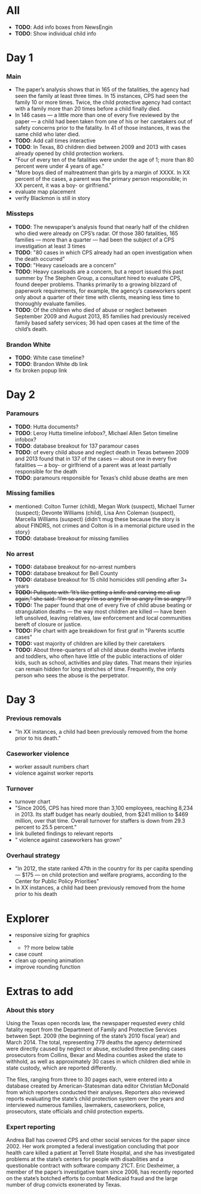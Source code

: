 # All
- **TODO**: Add info boxes from NewsEngin
- **TODO**: Show individual child info

# Day 1

### Main
- The paper’s analysis shows that in 165 of the fatalities, the agency had seen the family at least three times. In 15 instances, CPS had seen the family 10 or more times. Twice, the child protective agency had contact with a family more than 20 times before a child finally died.
- In 146 cases — a little more than one of every five reviewed by the paper — a child had been taken from one of his or her caretakers out of safety concerns prior to the fatality. In 41 of those instances, it was the same child who later died.
- **TODO**: Add call times interactive
- **TODO**: In Texas, 80 children died between 2009 and 2013 with cases already opened by child protection workers.
- "Four of every ten of the fatalities were under the age of 1; more than 80 percent were under 4 years of age."
- "More boys died of maltreatment than girls by a margin of XXXX. In XX percent of the cases, a parent was the primary person responsible; in XX percent, it was a boy- or girlfriend."
- evaluate map placement
- verify Blackmon is still in story

### Missteps
- **TODO**: The newspaper’s analysis found that nearly half of the children who died were already on CPS’s radar. Of those 380 fatalities, 165 families — more than a quarter — had been the subject of a CPS investigation at least 3 times
- **TODO**: "80 cases in which CPS already had an open investigation when the death occurred"
- **TODO**: "Heavy caseloads are a concern"
- **TODO**: Heavy caseloads are a concern, but a report issued this past summer by The Stephen Group, a consultant hired to evaluate CPS, found deeper problems. Thanks primarily to a growing blizzard of paperwork requirements, for example, the agency’s caseworkers spent only about a quarter of their time with clients, meaning less time to thoroughly evaluate families.
- **TODO**: Of the children who died of abuse or neglect between September 2009 and August 2013, 85 families had previously received family based safety services; 36 had open cases at the time of the child’s death.

### Brandon White
- **TODO**: White case timeline?
- **TODO**: Brandon White db link
- fix broken popup link

# Day 2

### Paramours
- **TODO**: Hutta documents?
- **TODO**: Leroy Hutta timeline infobox?, Michael Allen Seton timeline infobox?
- **TODO**: database breakout for 137 paramour cases
- **TODO**: of every child abuse and neglect death in Texas between 2009 and 2013 found that in 137 of the cases — about one in every five fatalities — a boy- or girlfriend of a parent was at least partially responsible for the death
- **TODO**:  paramours responsible for Texas’s child abuse deaths are men

### Missing families
- mentioned: Colton Turner (child), Megan Work (suspect), Michael Turner (suspect); Devonte Williams (child), Lisa Ann Coleman (suspect), Marcella Williams (suspect) {didn't mug these because the story is about FINDRS, not crimes and Colton is in a memorial picture used in the story}
- **TODO**: database breakout for missing families

### No arrest
- **TODO:** database breakout for no-arrest numbers
- **TODO:** database breakout for Bell County
- **TODO:** database breakout for 15 child homicides still pending after 3+ years
- ~~**TODO:** Pullquote with “It’s like getting a knife and carving me all up again,” she said. “I’m so angry I’m so angry I’m so angry I’m so angry.”?~~
- **TODO:** The paper found that one of every five of child abuse beating or strangulation deaths — the way most children are killed — have been left unsolved, leaving relatives, law enforcement and local communities bereft of closure or justice.
- **TODO:** Pie chart with age breakdown for first graf in "Parents scuttle cases"
- **TODO:** vast majority of children are killed by their caretakers
- **TODO:** About three-quarters of all child abuse deaths involve infants and toddlers, who often have little of the public interactions of older kids, such as school, activities and play dates. That means their injuries can remain hidden for long stretches of time. Frequently, the only person who sees the abuse is the perpetrator.

# Day 3

### Previous removals
- "In XX instances, a child had been previously removed from the home prior to his death."

### Caseworker violence
- worker assault numbers chart
- violence against worker reports

### Turnover
- turnover chart
- "Since 2005, CPS has hired more than 3,100 employees, reaching 8,234 in 2013. Its staff budget has nearly doubled, from $241 million to $469 million, over that time. Overall turnover for staffers is down from 29.3 percent to 25.5 percent."
- link bulleted findings to relevant reports
- " violence against caseworkers has grown"

### Overhaul strategy
- "In 2012, the state ranked 47th in the country for its per capita spending — $175 — on child protection and welfare programs, according to the Center for Public Policy Priorities"
- In XX instances, a child had been previously removed from the home prior to his death


# Explorer

- responsive sizing for graphics
- + ?? more below table
- case count
- clean up opening animation
- improve rounding function


# Extras to add

### About this story

Using the Texas open records law, the newspaper requested every child fatality report from the Department of Family and Protective Services between Sept. 2009 (the beginning of the state’s 2010 fiscal year) and March 2014. The total, representing 779 deaths the agency determined were directly caused by neglect or abuse, excluded three pending cases prosecutors from Collins, Bexar and Medina counties asked the state to withhold, as well as approximately 30 cases in which children died while in state custody, which are reported differently.

The files, ranging from three to 30 pages each, were entered into a database created by American-Statesman data editor Christian McDonald from which reporters conducted their analyses. Reporters also reviewed reports evaluating the state’s child protection system over the years and interviewed numerous families, lawmakers, caseworkers, police, prosecutors, state officials and child protection experts.

### Expert reporting

Andrea Ball has covered CPS and other social services for the paper since 2002. Her work prompted a federal investigation concluding that poor health care killed a patient at Terrell State Hospital, and she has investigated problems at the state’s centers for people with disabilities and a questionable contract with software company 21CT. Eric Dexheimer, a member of the paper’s investigative team since 2006, has recently reported on the state’s botched efforts to combat Medicaid fraud and the large number of drug convicts exonerated by Texas.
